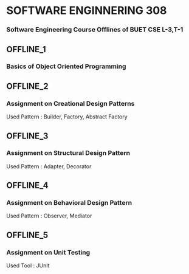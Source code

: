 # SOFTWARE ENGINNERING 308
### Software Engineering Course Offlines of BUET CSE L-3,T-1


## OFFLINE_1
### Basics of Object Oriented Programming

## OFFLINE_2
### Assignment on Creational Design Patterns
Used Pattern : Builder, Factory, Abstract Factory

## OFFLINE_3
### Assignment on Structural Design Pattern
Used Pattern : Adapter, Decorator

## OFFLINE_4
### Assignment on Behavioral Design Pattern
Used Pattern : Observer, Mediator

## OFFLINE_5
### Assignment on Unit Testing
Used Tool : JUnit